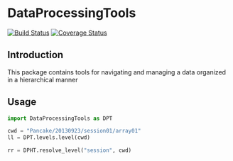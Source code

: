 # DataProcessingTools

[![Build Status](https://travis-ci.com/grero/DataProcessingTools.svg?branch=master)](https://travis-ci.com/grero/DataProcessingTools)
[![Coverage Status](https://coveralls.io/repos/github/grero/DataProcessingTools/badge.svg?branch=master)](https://coveralls.io/github/grero/DataProcessingTools?branch=master)

## Introduction
This package contains tools for navigating and managing a data organized in a hierarchical manner

## Usage

```python
import DataProcessingTools as DPT

cwd = "Pancake/20130923/session01/array01"
ll = DPT.levels.level(cwd)

rr = DPHT.resolve_level("session", cwd)
```
